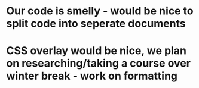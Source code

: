 
# Our code is smelly - would be nice to split code into seperate documents
# CSS overlay would be nice, we plan on researching/taking a course over winter break - work on formatting